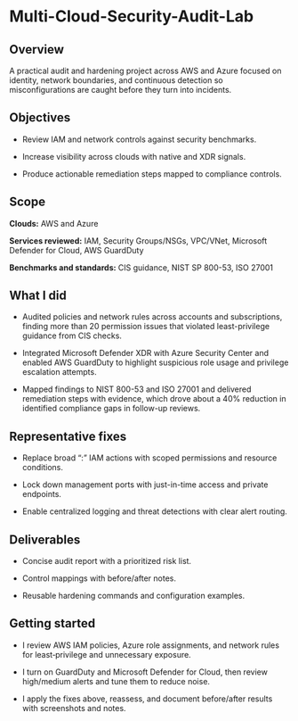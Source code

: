 # Multi-Cloud-Security-Audit-Lab

## Overview
A practical audit and hardening project across AWS and Azure focused on identity, network boundaries, and continuous detection so misconfigurations are caught before they turn into incidents.

## Objectives

- Review IAM and network controls against security benchmarks.

- Increase visibility across clouds with native and XDR signals.

- Produce actionable remediation steps mapped to compliance controls.

## Scope

**Clouds:** AWS and Azure

**Services reviewed:** IAM, Security Groups/NSGs, VPC/VNet, Microsoft Defender for Cloud, AWS GuardDuty

**Benchmarks and standards:** CIS guidance, NIST SP 800-53, ISO 27001

## What I did

- Audited policies and network rules across accounts and subscriptions, finding more than 20 permission issues that violated least-privilege guidance from CIS checks.

- Integrated Microsoft Defender XDR with Azure Security Center and enabled AWS GuardDuty to highlight suspicious role usage and privilege escalation attempts.

- Mapped findings to NIST 800-53 and ISO 27001 and delivered remediation steps with evidence, which drove about a 40% reduction in identified compliance gaps in follow-up reviews.

## Representative fixes

- Replace broad “:” IAM actions with scoped permissions and resource conditions.

- Lock down management ports with just-in-time access and private endpoints.

- Enable centralized logging and threat detections with clear alert routing.

## Deliverables

- Concise audit report with a prioritized risk list.

- Control mappings with before/after notes.

- Reusable hardening commands and configuration examples.

## Getting started

- I review AWS IAM policies, Azure role assignments, and network rules for least‑privilege and unnecessary exposure.

- I turn on GuardDuty and Microsoft Defender for Cloud, then review high/medium alerts and tune them to reduce noise.

- I apply the fixes above, reassess, and document before/after results with screenshots and notes.
